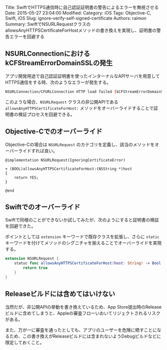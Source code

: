 Title: SwiftでHTTPS通信時に自己認証証明書の警告によるエラーを無視させる
Date: 2015-05-27 23:04:00
Modified:
Category: iOS
Tags: Objective-C, Swift, iOS
Slug: ignore-verify-self-signed-certificate
Authors: raimon
Summary: SwiftでNSURLRequestクラスのallowsAnyHTTPSCertificateForHostメソッドの書き換えを実現し、証明書の警告エラーを回避する

## NSURLConnectionにおけるkCFStreamErrorDomainSSLの発生

アプリ開発用途で自己認証証明書を使ったインターナルなAPIサーバを用意してHTTPS通信をする時、次のようなエラーが発生する。

```sh
NSURLConnection/CFURLConnection HTTP load failed (kCFStreamErrorDomainSSL, -9813)
```

このような場合、`NSURLRequest` クラスの非公開APIである `allowsAnyHTTPSCertificateForHost:` メソッドをオーバーライドすることで証明書の検証プロセスを回避できる。

## Objective-Cでのオーバーライド

Objective-Cの場合は `NSURLRequest` のカテゴリを定義し、該当のメソッドをオーバーライドすれば良い。

```objc
@implementation NSURLRequest(IgnoringCertificateError)

+ (BOOL)allowsAnyHTTPSCertificateForHost:(NSString *)host
{
    return YES;
}

@end
```

## Swiftでのオーバーライド

Swiftで同様のことができないか試してみたが、次のようにすると証明書の検証を回避できた。

ポイントとしては `extension` キーワードで既存クラスを拡張し、さらに `static` キーワードを付けてメソッドのシグニチャを揃えることでオーバーライドを実現する。

```swift
extension NSURLRequest {
    statuc func allowsAnyHTTPSCertificateForHost(host: String) -> Bool {
        return true
    }
}

```

## Releaseビルドには含めてはいけない

当然だが、非公開APIの挙動を書き換えているため、App Store提出時のReleaseビルドに含めてしまうと、Appleの審査フローいおいてリジェクトされるリスクがある。

また、万が一に審査を通ったとしても、アプリのユーザーを危険に晒すことになるため、この書き換えがReleaseビルドには含まれないようDebugビルドなどに限定しておくこと。
